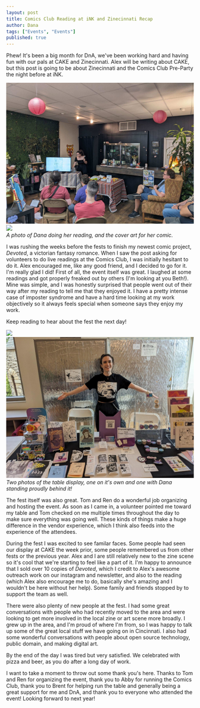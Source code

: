 ```yaml
---
layout: post
title: Comics Club Reading at iNK and Zinecinnati Recap
author: Dana
tags: ["Events", "Events"]
published: true
---
```


Phew! It's been a big month for DnA, we've been working hard and having fun with our pals at CAKE and Zinecinnati. Alex will be writing about CAKE, but this post is going to be about Zinecinnati and the Comics Club Pre-Party the night before at iNK.

<a href="/assets/img/post/2024_09_02_zinecinnati1.jpg"><img src="/assets/img/post/2024_09_02_zinecinnati1.jpg"></a>  
<a href="/assets/img/post/2024_09_02_zinecinnati4.jpg"><img src="/assets/img/post/2024_09_02_zinecinnati4.jpg"  style="width: 45%;"></a>   
*A photo of Dana doing her reading, and the cover art for her comic.*

I was rushing the weeks before the fests to finish my newest comic project, *Devoted*, a victorian fantasy romance. When I saw the post asking for volunteers to do live readings at the Comics Club, I was initially hesitant to do it. Alex encouraged me, like any good friend, and I decided to go for it. I'm really glad I did! First of all, the event itself was great. I laughed at some readings and got properly freaked out by others (I'm looking at you Beth!). Mine was simple, and I was honestly surprised that people went out of their way after my reading to tell me that they enjoyed it. I have a pretty intense case of imposter syndrome and have a hard time looking at my work objectively so it always feels special when someone says they enjoy my work.

Keep reading to hear about the fest the next day!

<!--more-->

<a href="/assets/img/post/2024_09_02_zinecinnati2.jpg"><img src="/assets/img/post/2024_09_02_zinecinnati2.jpg"></a>  
<a href="/assets/img/post/2024_09_02_zinecinnati3.jpg"><img src="/assets/img/post/2024_09_02_zinecinnati3.jpg"></a>  
*Two photos of the table display, one on it's own and one with Dana standing proudly behind it!*

The fest itself was also great. Tom and Ren do a wonderful job organizing and hosting the event. As soon as I came in, a volunteer pointed me toward my table and Tom checked on me multiple times throughout the day to make sure everything was going well. These kinds of things make a huge difference in the vendor experience, which I think also feeds into the experience of the attendees.

During the fest I was excited to see familar faces. Some people had seen our display at CAKE the week prior, some people remembered us from other fests or the previous year. Alex and I are still relatively new to the zine scene so it's cool that we're starting to feel like a part of it. I'm happy to announce that I sold over 10 copies of *Devoted*, which I credit to Alex's awesome outreach work on our instagram and newsletter, and also to the reading (which Alex also encourage me to do, basically she's amazing and I wouldn't be here without her help). Some family and friends stopped by to support the team as well.

There were also plenty of new people at the fest. I had some great conversations with people who had recently moved to the area and were looking to get more involved in the local zine or art scene more broadly. I grew up in the area, and I'm proud of where I'm from, so I was happy to talk up some of the great local stuff we have going on in Cincinnati. I also had some wonderful conversations with people about open source technology, public domain, and making digital art.

By the end of the day I was tired but very satisfied. We celebrated with pizza and beer, as you do after a long day of work.

I want to take a moment to throw out some thank you's here. Thanks to Tom and Ren for organizing the event, thank you to Abby for running the Comics Club, thank you to Brent for helping run the table and generally being a great support for me and DnA, and thank you to everyone who attended the event! Looking forward to next year!
